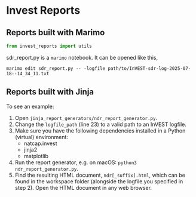 # Invest Reports

## Reports built with Marimo
```python
from invest_reports import utils
```

sdr_report.py is a `marimo` notebook. It can be opened like this,

`marimo edit sdr_report.py -- -logfile path/to/InVEST-sdr-log-2025-07-18--14_34_11.txt`

## Reports built with Jinja
To see an example:
1. Open `jinja_report_generators/ndr_report_generator.py`.
2. Change the `logfile_path` (line 23) to a valid path to an InVEST logfile.
3. Make sure you have the following dependencies installed in a Python (virtual) environment:
    - natcap.invest
    - jinja2
    - matplotlib
4. Run the report generator, e.g. on macOS: `python3 ndr_report_generator.py`.
5. Find the resulting HTML document, `ndr[_suffix].html`, which can be found in the workspace folder (alongside the logfile you specified in step 2). Open the HTML document in any web browser.
